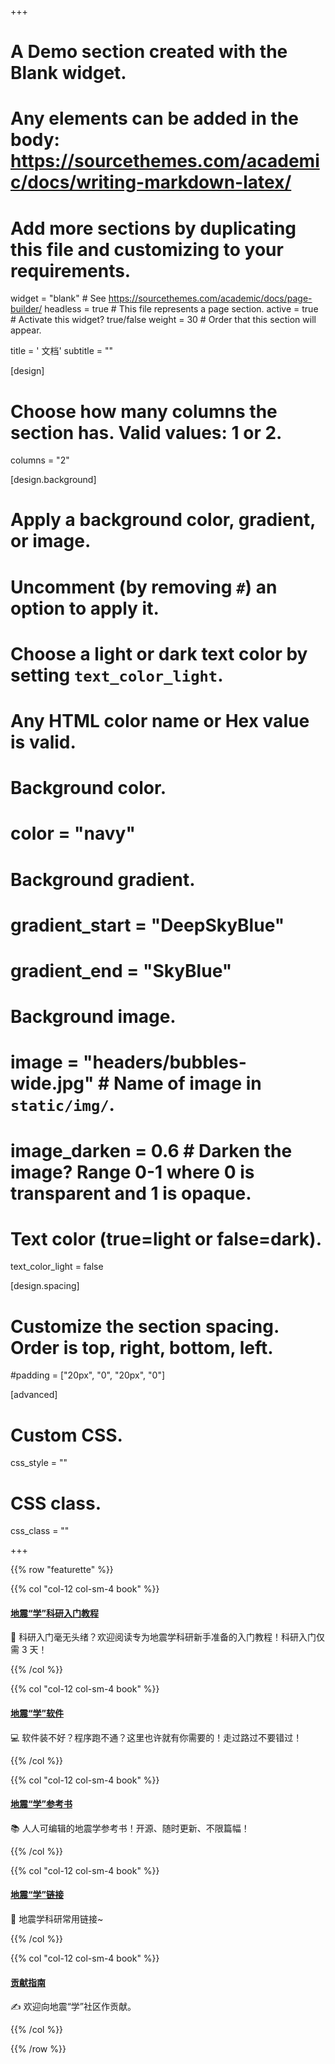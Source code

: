 +++
# A Demo section created with the Blank widget.
# Any elements can be added in the body: https://sourcethemes.com/academic/docs/writing-markdown-latex/
# Add more sections by duplicating this file and customizing to your requirements.

widget = "blank"  # See https://sourcethemes.com/academic/docs/page-builder/
headless = true  # This file represents a page section.
active = true  # Activate this widget? true/false
weight = 30  # Order that this section will appear.

title = '<i class="fas fa-book"></i> 文档'
subtitle = ""

[design]
  # Choose how many columns the section has. Valid values: 1 or 2.
  columns = "2"

[design.background]
  # Apply a background color, gradient, or image.
  #   Uncomment (by removing `#`) an option to apply it.
  #   Choose a light or dark text color by setting `text_color_light`.
  #   Any HTML color name or Hex value is valid.

  # Background color.
  # color = "navy"

  # Background gradient.
  # gradient_start = "DeepSkyBlue"
  # gradient_end = "SkyBlue"

  # Background image.
  # image = "headers/bubbles-wide.jpg"  # Name of image in `static/img/`.
  # image_darken = 0.6  # Darken the image? Range 0-1 where 0 is transparent and 1 is opaque.

  # Text color (true=light or false=dark).
  text_color_light = false

[design.spacing]
  # Customize the section spacing. Order is top, right, bottom, left.
  #padding = ["20px", "0", "20px", "0"]

[advanced]
 # Custom CSS.
 css_style = ""

 # CSS class.
 css_class = ""

+++

{{% row "featurette" %}}

{{% col "col-12 col-sm-4 book" %}}
<div class="featurette-icon">
  <a href="https://seismo-learn.org/seismology101/" target="_blank">
    <i class="fas fa-rocket fa-lg"></i>
    <h4>地震“学”科研入门教程</h4>
  </a>
</div>

🚀 科研入门毫无头绪？欢迎阅读专为地震学科研新手准备的入门教程！科研入门仅需 3 天！

[<i class="fas fa-home fa-xl mr-2"></i>](https://seismo-learn.org/seismology101/)
[<i class="fab fa-github fa-xl mr-2"></i>](https://github.com/seismo-learn/seismology101)
[<i class="fas fa-bug fa-xl mr-2"></i>](https://github.com/seismo-learn/seismology101/issues)
[<i class="fas fa-comment fa-xl mr-2"></i>](https://github.com/orgs/seismo-learn/discussions)

{{% /col %}}

{{% col "col-12 col-sm-4 book" %}}
<div class="featurette-icon">
  <a href="https://seismo-learn.org/software/" target="_blank">
    <i class="fas fa-laptop-code fa-lg"></i>
    <h4>地震“学”软件</h4>
  </a>
</div>

💻 软件装不好？程序跑不通？这里也许就有你需要的！走过路过不要错过！

[<i class="fas fa-home fa-xl mr-2"></i>](https://seismo-learn.org/software/)
[<i class="fab fa-github fa-xl mr-2"></i>](https://github.com/seismo-learn/software)
[<i class="fas fa-bug fa-xl mr-2"></i>](https://github.com/seismo-learn/software/issues)
[<i class="fas fa-comment fa-xl mr-2"></i>](https://github.com/orgs/seismo-learn/discussions)
{{% /col %}}

{{% col "col-12 col-sm-4 book" %}}
<div class="featurette-icon">
  <a href="https://seismo-learn.org/seismology/" target="_blank">
    <i class="fas fa-book-reader fa-lg"></i>
    <h4>地震“学”参考书</h4>
  </a>
</div>

📚 人人可编辑的地震学参考书！开源、随时更新、不限篇幅！

[<i class="fas fa-home fa-xl mr-2"></i>](https://seismo-learn.org/seismology/)
[<i class="fab fa-github fa-xl mr-2"></i>](https://github.com/seismo-learn/seismology)
[<i class="fas fa-bug fa-xl mr-2"></i>](https://github.com/seismo-learn/seismology/issues)
[<i class="fas fa-comment fa-xl mr-2"></i>](https://github.com/orgs/seismo-learn/discussions)
{{% /col %}}

{{% col "col-12 col-sm-4 book" %}}
<div class="featurette-icon">
  <a href="https://seismo-learn.org/links/" target="_blank">
    <i class="fas fa-bookmark fa-lg"></i>
    <h4>地震“学”链接</h4>
  </a>
</div>

🔖 地震学科研常用链接~

[<i class="fas fa-home fa-xl mr-2"></i>](https://seismo-learn.org/links/)
[<i class="fab fa-github fa-xl mr-2"></i>](https://github.com/seismo-learn/links)
[<i class="fas fa-bug fa-xl mr-2"></i>](https://github.com/seismo-learn/links/issues)
{{% /col %}}

{{% col "col-12 col-sm-4 book" %}}
<div class="featurette-icon">
  <a href="https://seismo-learn.org/contributing/" target="_blank">
    <i class="fas fa-code-branch fa-lg"></i>
    <h4>贡献指南</h4>
  </a>
</div>

✍️ 欢迎向地震“学”社区作贡献。

[<i class="fas fa-home fa-xl mr-2"></i>](https://seismo-learn.org/contributing/)
[<i class="fab fa-github fa-xl mr-2"></i>](https://github.com/seismo-learn/contributing)
[<i class="fas fa-bug fa-xl mr-2"></i>](https://github.com/seismo-learn/contributing/issues)
{{% /col %}}

{{% /row %}}
